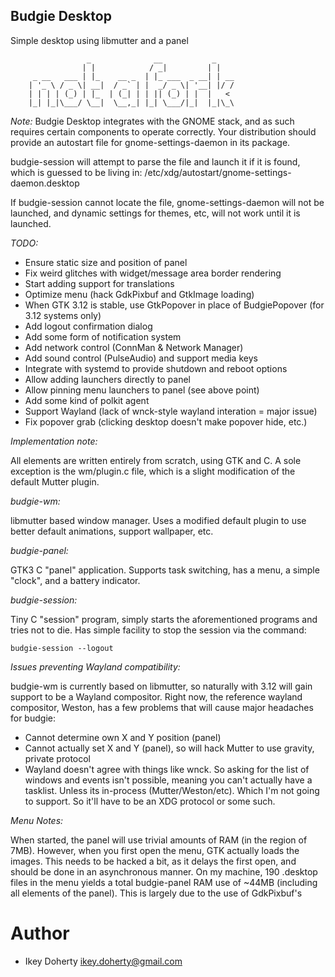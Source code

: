 Budgie Desktop
---

Simple desktop using libmutter and a panel

                     _              __           _    
                    | |            / _|         | |   
         _ __   ___ | |_    __ _  | |_ ___  _ __| | __
        | '_ \ / _ \| __|  / _` | |  _/ _ \| '__| |/ /
        | | | | (_) | |_  | (_| | | || (_) | |  |   < 
        |_| |_|\___/ \__|  \__,_| |_| \___/|_|  |_|\_\


*Note:*
Budgie Desktop integrates with the GNOME stack, and as such requires
certain components to operate correctly. Your distribution should provide
an autostart file for gnome-settings-daemon in its package.

budgie-session will attempt to parse the file and launch it if it is
found, which is guessed to be living in:
    /etc/xdg/autostart/gnome-settings-daemon.desktop

If budgie-session cannot locate the file, gnome-settings-daemon will not
be launched, and dynamic settings for themes, etc, will not work until
it is launched.

*TODO:*
 * Ensure static size and position of panel
 * Fix weird glitches with widget/message area border rendering
 * Start adding support for translations
 * Optimize menu (hack GdkPixbuf and GtkImage loading)
 * When GTK 3.12 is stable, use GtkPopover in place of BudgiePopover (for 3.12 systems only)
 * Add logout confirmation dialog
 * Add some form of notification system
 * Add network control (ConnMan & Network Manager)
 * Add sound control (PulseAudio) and support media keys
 * Integrate with systemd to provide shutdown and reboot options
 * Allow adding launchers directly to panel
 * Allow pinning menu launchers to panel (see above point)
 * Add some kind of polkit agent
 * Support Wayland (lack of wnck-style wayland interation = major issue)
 * Fix popover grab (clicking desktop doesn't make popover hide, etc.)

*Implementation note:*

All elements are written entirely from scratch, using GTK and C. A sole
exception is the wm/plugin.c file, which is a slight modification of the
default Mutter plugin.

*budgie-wm:*

libmutter based window manager. Uses a modified default plugin to use
better default animations, support wallpaper, etc.

*budgie-panel:*

GTK3 C "panel" application. Supports task switching, has a menu, a simple
"clock", and a battery indicator.

*budgie-session:*

Tiny C "session" program, simply starts the aforementioned programs and
tries not to die. Has simple facility to stop the session via the command:

    budgie-session --logout


*Issues preventing Wayland compatibility:*

budgie-wm is currently based on libmutter, so naturally with 3.12 will
gain support to be a Wayland compositor. Right now, the reference wayland
compositor, Weston, has a few problems that will cause major headaches for
budgie:

 * Cannot determine own X and Y position (panel)
 * Cannot actually set X and Y (panel), so will hack Mutter to use gravity, private protocol
 * Wayland doesn't agree with things like wnck. So asking for the list of windows and events isn't
   possible, meaning you can't actually have a tasklist. Unless its in-process (Mutter/Weston/etc).
   Which I'm not going to support. So it'll have to be an XDG protocol or some such.

*Menu Notes:*

When started, the panel will use trivial amounts of RAM (in the region of
7MB). However, when you first open the menu, GTK actually loads the images.
This needs to be hacked a bit, as it delays the first open, and should be
done in an asynchronous manner. On my machine, 190 .desktop files in the
menu yields a total budgie-panel RAM use of ~44MB (including all elements
of the panel). This is largely due to the use of GdkPixbuf's

Author
===
 * Ikey Doherty <ikey.doherty@gmail.com>
